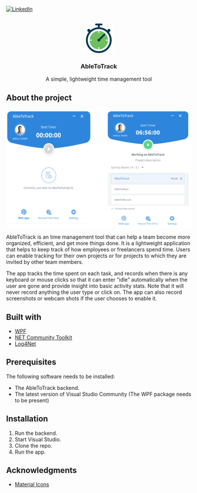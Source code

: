 ﻿<!-- PROJECT SHIELDS -->
<!--
*** I'm using markdown "reference style" links for readability.
*** Reference links are enclosed in brackets [ ] instead of parentheses ( ).
*** See the bottom of this document for the declaration of the reference variables
*** for contributors-url, forks-url, etc. This is an optional, concise syntax you may use.
*** https://www.markdownguide.org/basic-syntax/#reference-style-links
-->

[![LinkedIn][linkedin-shield]][linkedin-url]

<!-- PROJECT LOGO -->
<br />
<div align="center">
  <a href="https://github.com/othneildrew/Best-README-Template">
    <img src="Images/logo.png" alt="Logo" width="80"  height="80">
  </a>

<h3 align="center">AbleToTrack</h3>
  <p align="center">
    A simple, lightweight time management tool 
  </p>
</div>



<!-- ABOUT THE PROJECT -->
## About the project
![Product Name Screen Shot][product-screenshot]

AbleToTrack is an time management tool that can help a team become more organized,
efficient, and get more things done. It is a lightweight application that helps to keep track of how
employees or freelancers spend time. Users can enable tracking for their own projects or for
projects to which they are invited by other team members.

<!--Basic time tracking can be done using the web app, but it is highly recommended to download
the desktop application to enable activity level tracking, activity descriptions, screenshots, or
webcam shots.-->

The app tracks the time spent on each task, and records when there is any keyboard or mouse
clicks so that it can enter “idle” automatically when the user are gone and provide insight into
basic activity stats. Note that it will never record anything the user type or click on. The app can
also record screenshots or webcam shots if the user chooses to enable it.

## Built with
* [WPF][WPF-url]
* [NET Community Toolkit][NETCommunityToolkit-url]
* [Log4Net][Log4Net-url]


## Prerequisites
The following software needs to be installed:

* The AbleToTrack backend.
* The latest version of Visual Studio Community (The WPF package needs to be present)

## Installation
1. Run the backend.
2. Start Visual Studio.
3. Clone the repo.
4. Run the app.


<!-- ACKNOWLEDGMENTS -->
## Acknowledgments

* [Material Icons](https://github.com/SKProCH/Material.Icons/)



<!-- MARKDOWN LINKS & IMAGES -->
<!-- https://www.markdownguide.org/basic-syntax/#reference-style-links -->
[linkedin-shield]: https://img.shields.io/badge/-LinkedIn-black.svg?style=for-the-badge&logo=linkedin&colorB=555
[linkedin-url]: https://linkedin.com/in/byronsdec
[product-screenshot]: /Images/abletotrack.png

[WPF-url]: https://github.com/dotnet/wpf
[Log4Net-url]: https://logging.apache.org/log4net/
[NETCommunityToolkit-url]: https://github.com/CommunityToolkit/dotnet